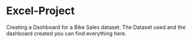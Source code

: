 # Excel-Project
Creating a Dashboard for a Bike Sales dataset.
The Dataset used and the dashboard created you can find everything here.
